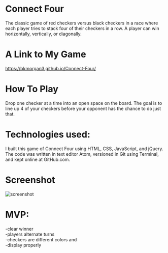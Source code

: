 # Connect Four
The classic game of red checkers versus black checkers in a race where each player tries to stack four of their checkers in a row.  A player can win horizontally, vertically, or diagonally.

# A Link to My Game
<https://bkmorgan3.github.io/Connect-Four/>

# How To Play
Drop one checker at a time into an open space on the board.  The goal is to line up 4 of your checkers before your opponent has the chance to do just that.

# Technologies used:
I built this game of Connect Four using HTML, CSS, JavaScript, and jQuery.
The code was written in text editor Atom, versioned in Git using Terminal, and kept online at GitHub.com.

# Screenshot
![screenshot]('connect-four.png')

# MVP:
-clear winner  
-players alternate turns  
-checkers are different colors and  
-display properly
